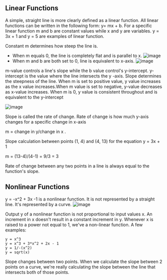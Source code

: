 ## Linear Functions

A simple, straight line is more clearly defined as a linear function. All linear functions can be written in the following form:
y= mx + b. For a specific linear function m and b are constant values while x and y are variables.
y = 3x + 1 and y = 5 are examples of linear function.

Constant m determines how steep the line is.
- When m equals 0, the line is completely flat  and is parallel to x.
![image](https://user-images.githubusercontent.com/12103383/37326867-05f2a97a-26ba-11e8-8b7d-e6c21bce8476.png)
- When m and b are both set to 0, line is equivalent to x-axis.
![image](https://user-images.githubusercontent.com/12103383/37326838-f1250786-26b9-11e8-943e-a4b7d2f663fe.png)

m-value controls a line's slope while the b value control's y-intercept. y-intercept is the value where the line intersects the y -axis.
Slope determines the steepness of the line. When m is set to positive value, y value increases as the x value increases.When m value is set to negative, y-value decreases as x-value increases. When m is 0, y value is consistent throughout and is equivalent to the y-intercept

![image](https://user-images.githubusercontent.com/12103383/37327030-b0eb372a-26ba-11e8-93a2-ae689e1cf81a.png)

Slope is called the rate of change. Rate of change is how much y-axis changes for a specific change in x-axis

m = change in y/change in x .

Slope calculation between points (1, 4) and (4, 13) for the equation y = 3x + 1

m = (13-4)/(4-1) = 9/3 = 3

Rate of change between any two points in a line is always equal to the function's slope.

## Nonlinear Functions

y = -x^2 + 3x -1 is a nonlinear function. It is not represented by a straight line. It's represented by a curve.
![image](https://user-images.githubusercontent.com/12103383/37327497-9529a312-26bc-11e8-9a7e-262a2dde1def.png)

Output y of a nonlinear function is not proportional to input values x. An increment in x doesn't result in a constant increment in y.
Whenever x is raised to a power not equal to 1, we've a non-linear function. A few examples:
```
y = x^3
y = x^3 + 3*x^2 + 2x - 1
y = 1/-(x^2)
y = sqrt(x)
```
Slope changes between two points. When we calculate the slope between 2 points on a curve, we're really calculating the slope between the line that intersects both of those points.

